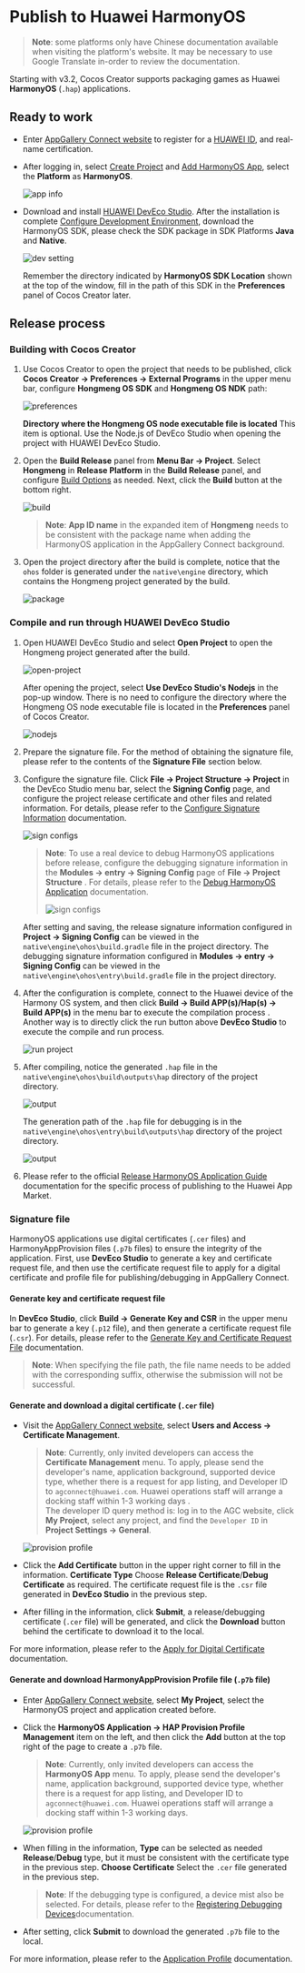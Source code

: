 # Publish to Huawei HarmonyOS

> **Note**: some platforms only have Chinese documentation available when visiting the platform's website. It may be necessary to use Google Translate in-order to review the documentation.

Starting with v3.2, Cocos Creator supports packaging games as Huawei **HarmonyOS** (`.hap`) applications.

## Ready to work

- Enter [AppGallery Connect website](https://developer.huawei.com/consumer/en/service/josp/agc/index.html) to register for a [HUAWEI ID](https://developer.huawei.com/consumer/en/doc/start/registration-and-verification-0000001053628148), and real-name certification.

- After logging in, select [Create Project](https://developer.huawei.com/consumer/en/doc/distribution/app/agc-harmonyapp-createproject) and [Add HarmonyOS App](https://developer.huawei.com/consumer/en/doc/distribution/app/agc-harmonyapp-createharmonyapp), select the **Platform** as **HarmonyOS**.

  ![app info](./publish-huawei-ohos/app-info.png)

- Download and install [HUAWEI DevEco Studio](https://developer.harmonyos.com/cn/develop/deveco-studio#download). After the installation is complete [Configure Development Environment](https://developer.harmonyos.com/cn/docs/documentation/doc-guides/environment_config-0000001052902427), download the HarmonyOS SDK, please check the SDK package in SDK Platforms **Java** and **Native**.

    ![dev setting](./publish-huawei-ohos/dev-setting.png)

    Remember the directory indicated by **HarmonyOS SDK Location** shown at the top of the window, fill in the path of this SDK in the **Preferences** panel of Cocos Creator later.

## Release process

### Building with Cocos Creator

1. Use Cocos Creator to open the project that needs to be published, click **Cocos Creator -> Preferences -> External Programs** in the upper menu bar, configure **Hongmeng OS SDK** and **Hongmeng OS NDK** path:

    ![preferences](./publish-huawei-ohos/preferences.png)

    **Directory where the Hongmeng OS node executable file is located** This item is optional. Use the Node.js of DevEco Studio when opening the project with HUAWEI DevEco Studio.

2. Open the **Build Release** panel from **Menu Bar -> Project**. Select **Hongmeng** in **Release Platform** in the **Build Release** panel, and configure [Build Options](./native-options.md#%E6%9E%84%E5%BB%BA%E9%80%89%E9%A1%B9) as needed. Next, click the **Build** button at the bottom right.

    ![build](./publish-huawei-ohos/build.png)

    > **Note**: **App ID name** in the expanded item of **Hongmeng** needs to be consistent with the package name when adding the HarmonyOS application in the AppGallery Connect background.

3. Open the project directory after the build is complete, notice that the `ohos` folder is generated under the `native\engine` directory, which contains the Hongmeng project generated by the build.

    ![package](./publish-huawei-ohos/package-ohos.png)

### Compile and run through HUAWEI DevEco Studio

1. Open HUAWEI DevEco Studio and select **Open Project** to open the Hongmeng project generated after the build.

    ![open-project](./publish-huawei-ohos/open-project.png)

    After opening the project, select **Use DevEco Studio's Nodejs** in the pop-up window. There is no need to configure the directory where the Hongmeng OS node executable file is located in the **Preferences** panel of Cocos Creator.

    ![nodejs](./publish-huawei-ohos/nodejs.png)

2. Prepare the signature file. For the method of obtaining the signature file, please refer to the contents of the **Signature File** section below.

3. Configure the signature file. Click **File -> Project Structure -> Project** in the DevEco Studio menu bar, select the **Signing Config** page, and configure the project release certificate and other files and related information. For details, please refer to the [Configure Signature Information](https://developer.harmonyos.com/cn/docs/documentation/doc-guides/publish_app-0000001053223745#ZH-CN_TOPIC_0000001154985553__section280162182818) documentation.

    ![sign configs](./publish-huawei-ohos/sign-configs.png)

    > **Note**: To use a real device to debug HarmonyOS applications before release, configure the debugging signature information in the **Modules -> entry -> Signing Config** page of **File -> Project Structure** . For details, please refer to the [Debug HarmonyOS Application](https://developer.harmonyos.com/cn/docs/documentation/doc-guides/ide_debug_device-0000001053822404#EN-CN_TOPIC_0000001154985555__section10491183521520) documentation.
    >
    > ![sign configs](./publish-huawei-ohos/sign-configs-debug.png)

    After setting and saving, the release signature information configured in **Project -> Signing Config** can be viewed in the `native\engine\ohos\build.gradle` file in the project directory. The debugging signature information configured in **Modules -> entry -> Signing Config** can be viewed in the `native\engine\ohos\entry\build.gradle` file in the project directory.

4. After the configuration is complete, connect to the Huawei device of the Harmony OS system, and then click **Build -> Build APP(s)/Hap(s) -> Build APP(s)** in the menu bar to execute the compilation process . Another way is to directly click the run button above **DevEco Studio** to execute the compile and run process.

    ![run project](./publish-huawei-ohos/run-project.png)

5. After compiling, notice the generated `.hap` file in the `native\engine\ohos\build\outputs\hap` directory of the project directory.

    ![output](./publish-huawei-ohos/output.png)

    The generation path of the `.hap` file for debugging is in the `native\engine\ohos\entry\build\outputs\hap` directory of the project directory.

    ![output](./publish-huawei-ohos/debug-output.png)

6. Please refer to the official [Release HarmonyOS Application Guide](https://developer.huawei.com/consumer/cn/doc/distribution/app/agc-harmonyapp-releaseharmonyapp#h1-1598338018957) documentation for the specific process of publishing to the Huawei App Market.

### Signature file

HarmonyOS applications use digital certificates (`.cer` files) and HarmonyAppProvision files (`.p7b` files) to ensure the integrity of the application. First, use **DevEco Studio** to generate a key and certificate request file, and then use the certificate request file to apply for a digital certificate and profile file for publishing/debugging in AppGallery Connect.

#### Generate key and certificate request file

In **DevEco Studio**, click **Build -> Generate Key and CSR** in the upper menu bar to generate a key (`.p12` file), and then generate a certificate request file (`.csr`). For details, please refer to the [Generate Key and Certificate Request File](https://developer.harmonyos.com/cn/docs/documentation/doc-guides/publish_app-0000001053223745#EN-CN_TOPIC_0000001154985553__section7209054153620) documentation.

> **Note**: When specifying the file path, the file name needs to be added with the corresponding suffix, otherwise the submission will not be successful.

#### Generate and download a digital certificate (`.cer` file)

- Visit the [AppGallery Connect website](https://developer.huawei.com/consumer/cn/service/josp/agc/index.html), select **Users and Access -> Certificate Management**.

  > **Note**: Currently, only invited developers can access the **Certificate Management** menu. To apply, please send the developer's name, application background, supported device type, whether there is a request for app listing, and Developer ID to `agconnect@huawei.com`. Huawei operations staff will arrange a docking staff within 1-3 working days . <br />The developer ID query method is: log in to the AGC website, click **My Project**, select any project, and find the `Developer ID` in **Project Settings -> General**.

  ![provision profile](./publish-huawei-ohos/cer-file.png)

- Click the **Add Certificate** button in the upper right corner to fill in the information. **Certificate Type** Choose **Release Certificate**/**Debug Certificate** as required. The certificate request file is the `.csr` file generated in **DevEco Studio** in the previous step.

- After filling in the information, click **Submit**, a release/debugging certificate (`.cer` file) will be generated, and click the **Download** button behind the certificate to download it to the local.

For more information, please refer to the [Apply for Digital Certificate](https://developer.huawei.com/consumer/cn/doc/distribution/app/agc-harmonyapp-debugharmonyapp#h1-1598336089667) documentation.

#### Generate and download HarmonyAppProvision Profile file (`.p7b` file)

- Enter [AppGallery Connect website](https://developer.huawei.com/consumer/en/service/josp/agc/index.html), select **My Project**, select the HarmonyOS project and application created before.

- Click the **HarmonyOS Application -> HAP Provision Profile Management** item on the left, and then click the **Add** button at the top right of the page to create a `.p7b` file.

  > **Note**: Currently, only invited developers can access the **HarmonyOS App** menu. To apply, please send the developer's name, application background, supported device type, whether there is a request for app listing, and Developer ID to `agconnect@huawei.com`. Huawei operations staff will arrange a docking staff within 1-3 working days.

  ![provision profile](./publish-huawei-ohos/provision-profile.png)

- When filling in the information, **Type** can be selected as needed **Release**/**Debug** type, but it must be consistent with the certificate type in the previous step. **Choose Certificate** Select the `.cer` file generated in the previous step.

  > **Note**: If the debugging type is configured, a device mist also be selected. For details, please refer to the [Registering Debugging Devices](https://developer.huawei.com/consumer/en/doc/distribution/app/agc-harmonyapp-debugharmonyapp#h1-1598520099105)documentation.

- After setting, click **Submit** to download the generated `.p7b` file to the local.

For more information, please refer to the [Application Profile](https://developer.huawei.com/consumer/cn/doc/distribution/app/agc-harmonyapp-debugharmonyapp#h1-1598336409517) documentation.
